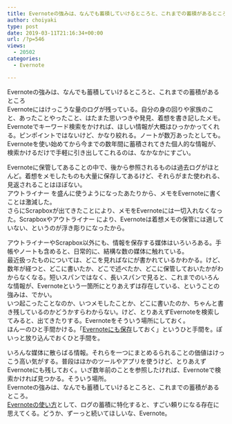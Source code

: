 ```yaml
---
title: Evernoteの強みは、なんでも蓄積していけるところと、これまでの蓄積があるところ
author: choiyaki
type: post
date: 2019-03-11T21:16:34+00:00
url: /?p=546
views:
  - 20502
categories:
  - Evernote

---
```

Evernoteの強みは、なんでも蓄積していけるところと、これまでの蓄積があるところ  
Evernoteにはけっこうな量のログが残っている。自分の身の回りや家族のこと、あったことやったこと、はたまた思いつきや発見、着想を書き記したメモ。  
Evernoteでキーワード検索をかければ、ほしい情報が大概はひっかかってくれる。ピンポイントではないけど、かなり絞れる。ノートが数万あったとしても。Evernoteを使い始めてから今までの数年間に蓄積されてきた個人的な情報が、検索かけるだけで手軽に引き出してこれるのは、なかなかにすごい。

Evernoteに保管してあることの中で、後から参照されるものは過去ログがほとんど。着想をメモしたものも大量に保存してあるけど、それらがまた使われる、見返されることはほぼない。  
アウトライナー を盛んに使うようになったあたりから、メモをEvernoteに書くことは激減した。  
さらにScrapboxが出てきたことにより、メモをEvernoteには一切入れなくなった。Scrapboxやアウトライナー により、Evernoteは着想メモの保管には適していない、というのが浮き彫りになったから。

アウトライナーやScrapbox以外にも、情報を保存する媒体はいろいろある。手帳やノートも含めると、日常的に、結構な数の媒体に触れている。  
最近扱ったものについては、どこを見ればなにが書かれているかわかる。けど、数年が経つと、どこに書いたか、どこで述べたか、どこに保管しておいたかがわからなくなる。短いスパンではなく、長いスパンで見ると、これまでのいろんな情報が、Evernoteという一箇所にとりあえずは存在している、ということの強みは、でかい。  
いつ起こったことなのか、いつメモしたことか、どこに書いたのか、ちゃんと書き残しているのかどうかすらわからない。けど、とりあえずEvernoteを検索してみると、出てきたりする。Evernoteをそういう場所にしておく。  
ほんーのひと手間かける。「[Evernoteにも保存][1]しておく」というひと手間を。ぽいっと放り込んでおくひと手間を。

いろんな媒体に散らばる情報。それらを一つにまとめるられることの価値はけっこう高い気がする。普段はほかのツールやアプリを使うけど、とりあえずEvernoteにも残しておく。いざ数年前のことを参照したければ、Evernoteで検索かければ見つかる。そういう場所。  
Evernoteの強みは、なんでも蓄積していけるところと、これまでの蓄積があるところ。  
[Evernoteの使い方][2]として、ログの蓄積に特化すると、すごい頼りになる存在に思えてくる。どうか、ずーっと続いてほしいな、Evernote。

 [1]: https://scrapbox.io/choiyaki-hondana/Evernote%E3%81%AB%E3%82%82%E4%BF%9D%E5%AD%98
 [2]: https://scrapbox.io/choiyaki-hondana/Evernote%E3%81%AE%E4%BD%BF%E3%81%84%E6%96%B9